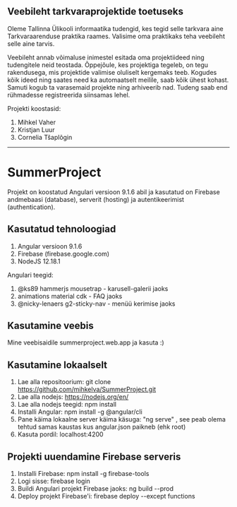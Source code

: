 ## Veebileht tarkvaraprojektide toetuseks

Oleme Tallinna Ülikooli informaatika tudengid, kes tegid selle tarkvara aine Tarkvaraarenduse praktika raames. Valisime oma praktikaks teha veebileht selle aine tarvis.

Veebileht annab võimaluse inimestel esitada oma projektiideed ning tudengitele neid teostada. Õppejõule, kes projektiga tegeleb, on tegu rakendusega, mis projektide valimise oluliselt kergemaks teeb. Kogudes kõik ideed ning saates need ka automaatselt meilile, saab kõik ühest kohast. Samuti kogub ta varasemaid projekte ning arhiveerib nad. Tudeng saab end rühmadesse registreerida siinsamas lehel.

Projekti koostasid:
1. Mihkel Vaher
2. Kristjan Luur
3. Cornelia Tšaplõgin

----------------------------------------------------------------------------------------------------------------

# SummerProject

Projekt on koostatud Angulari versioon 9.1.6 abil ja kasutatud on Firebase andmebaasi (database), serverit (hosting) ja autentikeerimist (authentication).

## Kasutatud tehnoloogiad

1. Angular versioon 9.1.6
2. Firebase (firebase.google.com)
3. NodeJS 12.18.1

Angulari teegid:
1. @ks89 hammerjs mousetrap - karusell-galerii jaoks
2. animations material cdk - FAQ jaoks
3. @nicky-lenaers g2-sticky-nav - menüü kerimise jaoks

## Kasutamine veebis

Mine veebisaidile summerproject.web.app ja kasuta :)

## Kasutamine lokaalselt

1. Lae alla repositoorium: git clone https://github.com/mihkelva/SummerProject.git
2. Lae alla nodejs: https://nodejs.org/en/
3. Lae alla nodejs teegid: npm install
4. Installi Angular: npm install -g @angular/cli
5. Pane käima lokaalne server käima käsuga: "ng serve" , see peab olema tehtud samas kaustas kus angular.json paikneb (ehk root)
6. Kasuta pordil: localhost:4200

## Projekti uuendamine Firebase serveris

1. Installi Firebase: npm install -g firebase-tools
2. Logi sisse: firebase login
3. Buildi Angulari projekt Firebase jaoks: ng build --prod
4. Deploy projekt Firebase'i: firebase deploy --except functions
